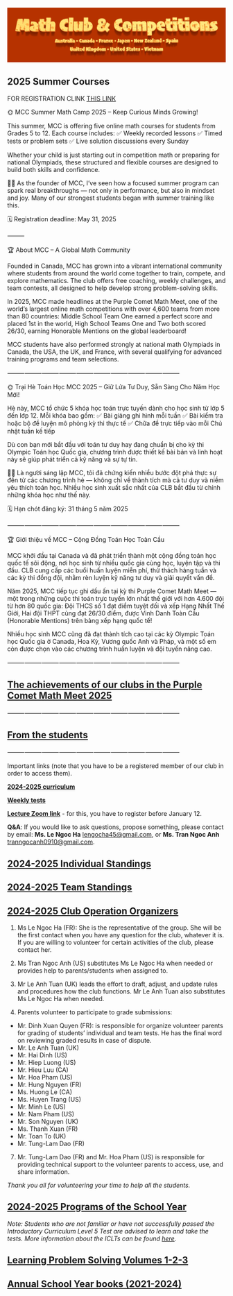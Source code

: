 ![Math Club & Competitions (MCC)](./img/MCC-2024-Logo-Large.png)

## 2025 Summer Courses

FOR REGISTRATION CLINK [THIS LINK](https://docs.google.com/forms/d/e/1FAIpQLScqPoz-mfFVKXMc0yDAUE8LPdW1UDfG3RhzcNTeTBzoQCQIQw/viewform?usp=header)

🌞 MCC Summer Math Camp 2025 – Keep Curious Minds Growing!

This summer, MCC is offering five online math courses for students from Grades 5 to 12. Each course includes:
✅ Weekly recorded lessons
✅ Timed tests or problem sets
✅ Live solution discussions every Sunday

Whether your child is just starting out in competition math or preparing for national Olympiads, these structured and flexible courses are designed to build both skills and confidence.

👨‍🏫 As the founder of MCC, I’ve seen how a focused summer program can spark real breakthroughs — not only in performance, but also in mindset and joy. Many of our strongest students began with summer training like this.

🗓️ Registration deadline: May 31, 2025

⸻

🏆 About MCC – A Global Math Community

Founded in Canada, MCC has grown into a vibrant international community where students from around the world come together to train, compete, and explore mathematics. The club offers free coaching, weekly challenges, and team contests, all designed to help develop strong problem-solving skills.

In 2025, MCC made headlines at the Purple Comet Math Meet, one of the world’s largest online math competitions with over 4,600 teams from more than 80 countries: Middle School Team One earned a perfect score and placed 1st in the world, High School Teams One and Two both scored 26/30, earning Honorable Mentions on the global leaderboard!

MCC students have also performed strongly at national math Olympiads in Canada, the USA, the UK, and France, with several qualifying for advanced training programs and team selections.

⸻⸻⸻⸻⸻⸻⸻⸻⸻⸻

🌞 Trại Hè Toán Học MCC 2025 – Giữ Lửa Tư Duy, Sẵn Sàng Cho Năm Học Mới!

Hè này, MCC tổ chức 5 khóa học toán trực tuyến dành cho học sinh từ lớp 5 đến lớp 12. Mỗi khóa bao gồm:
✅ Bài giảng ghi hình mỗi tuần
✅ Bài kiểm tra hoặc bộ đề luyện mô phỏng kỳ thi thực tế
✅ Chữa đề trực tiếp vào mỗi Chủ nhật tuần kế tiếp

Dù con bạn mới bắt đầu với toán tư duy hay đang chuẩn bị cho kỳ thi Olympic Toán học Quốc gia, chương trình được thiết kế bài bản và linh hoạt này sẽ giúp phát triển cả kỹ năng và sự tự tin.

👨‍🏫 Là người sáng lập MCC, tôi đã chứng kiến nhiều bước đột phá thực sự đến từ các chương trình hè — không chỉ về thành tích mà cả tư duy và niềm yêu thích toán học. Nhiều học sinh xuất sắc nhất của CLB bắt đầu từ chính những khóa học như thế này.

🗓️ Hạn chót đăng ký: 31 tháng 5 năm 2025

⸻⸻⸻⸻⸻⸻⸻⸻⸻⸻

🏆 Giới thiệu về MCC – Cộng Đồng Toán Học Toàn Cầu

MCC khởi đầu tại Canada và đã phát triển thành một cộng đồng toán học quốc tế sôi động, nơi học sinh từ nhiều quốc gia cùng học, luyện tập và thi đấu. CLB cung cấp các buổi huấn luyện miễn phí, thử thách hàng tuần và các kỳ thi đồng đội, nhằm rèn luyện kỹ năng tư duy và giải quyết vấn đề.

Năm 2025, MCC tiếp tục ghi dấu ấn tại kỳ thi Purple Comet Math Meet — một trong những cuộc thi toán trực tuyến lớn nhất thế giới với hơn 4.600 đội từ hơn 80 quốc gia: Đội THCS số 1 đạt điểm tuyệt đối và xếp Hạng Nhất Thế Giới, Hai đội THPT cùng đạt 26/30 điểm, được Vinh Danh Toàn Cầu (Honorable Mentions) trên bảng xếp hạng quốc tế!

Nhiều học sinh MCC cũng đã đạt thành tích cao tại các kỳ Olympic Toán học Quốc gia ở Canada, Hoa Kỳ, Vương quốc Anh và Pháp, và một số em còn được chọn vào các chương trình huấn luyện và đội tuyển nâng cao.

⸻⸻⸻⸻⸻⸻⸻⸻⸻⸻

## [The achievements of our clubs in the Purple Comet Math Meet 2025](./purple-comet.md)

⸻⸻⸻⸻⸻⸻⸻⸻⸻⸻


## [From the students](./from-students.md)

⸻⸻⸻⸻⸻⸻⸻⸻⸻⸻

Important links (note that you have to be a registered member of our club in order to access them).

[**2024-2025 curriculum**](https://drive.google.com/file/d/1CxmboI543WL2PDni12EvnXAM9zO3Ri-g/view?usp=sharing)

[**Weekly tests**](https://drive.google.com/drive/folders/12CVZJpMdqUNpkfxGYKJktzEok0WuEXjC?usp=share_link)

[**Lecture Zoom link**](https://us06web.zoom.us/meeting/register/LpAttYMHS0mR_eJOTMG9aQ) - for this, you have to register before January 12.

**Q&A**: If you would like to ask questions, propose something, please contact by email: **Ms. Le Ngoc Ha** [lengocha45@gmail.com](mailto:lengocha45@gmail.com), or **Ms. Tran Ngoc Anh** [tranngocanh0910@gmail.com](mailto:tranngocanh0910@gmail.com).

## [2024-2025 Individual Standings](./24-25-individual-standings.md)

## [2024-2025 Team Standings](./24-25-team-standings.md)

## [2024-2025 Club Operation Organizers](#b-club-operation-organizers)

1. Ms Le Ngoc Ha (FR): She is the representative of the group. She will be the first contact when you have any question for the club, whatever it is. If you are willing to volunteer for certain activities of the club, please contact her.

2. Ms Tran Ngoc Anh (US) substitutes Ms Le Ngoc Ha when needed or provides help to parents/students when assigned to.

3. Mr Le Anh Tuan (UK) leads the effort to draft, adjust, and update rules and procedures how the club functions. Mr Le Anh Tuan also substitutes Ms Le Ngoc Ha when needed.

4. Parents volunteer to participate to grade submissions:
- Mr. Dinh Xuan Quyen (FR): is responsible for organize volunteer parents for grading of students’ individual and team tests. He has the final word on reviewing graded results in case of dispute.
- Mr. Le Anh Tuan (UK)
- Mr. Hai Dinh (US)
- Mr. Hiep Luong (US)
- Mr. Hieu Luu (CA)
- Mr. Hoa Pham (US)
- Mr. Hung Nguyen (FR)
- Ms. Huong Le (CA)
- Ms. Huyen Trang (US)
- Mr. Minh Le (US)
- Mr. Nam Pham (US)
- Mr. Son Nguyen (UK)
- Ms. Thanh Xuan (FR)
- Mr. Toan To (UK)
- Mr. Tung-Lam Dao (FR)

7. Mr. Tung-Lam Dao (FR) and Mr. Hoa Pham (US) is responsible for providing technical support to the volunteer parents to access, use, and share information.

*Thank you all for volunteering your time to help all the students.*

## [2024-2025 Programs of the School Year](./24-25-programs.md)

*Note: Students who are not familiar or have not successfully passed the Introductory Curriculum Level 5 Test are advised to learn and take the tests. More information about the ICLTs can be found [here](https://mccyouthclub.wixsite.com/home/post/the-first-introductory-curriculum-level-test-iclt-this-year-22nd-oct-22).*

<!-- ## [D. Entrance Test (Day 1 & 2)](./24-25-et.md)

Below are the books containing tens of thousands of problems and solutions that students are advised to use for learning problem solving: the first set is our own *Learning Problem Solving* volumes and the previous school year books. -->

## [Learning Problem Solving Volumes 1-2-3](./lps-volumes.md)

## [Annual School Year books (2021-2024)](./annual-books.md)
